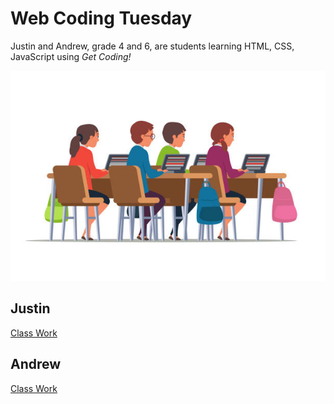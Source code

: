 # Web Coding Tuesday

Justin and Andrew, grade 4 and 6,  are students learning HTML, CSS, JavaScript using *Get Coding!*

![Illustration of students on their computers coding](istockphoto-1144461763-612x612.jpg)

## Justin

[Class Work](./justin)

## Andrew

[Class Work](./andrew)
